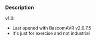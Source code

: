 ### Description

v1.0:
- Last opened with BascomAVR v2.0.7.5
- It's just for exercise and not industrial